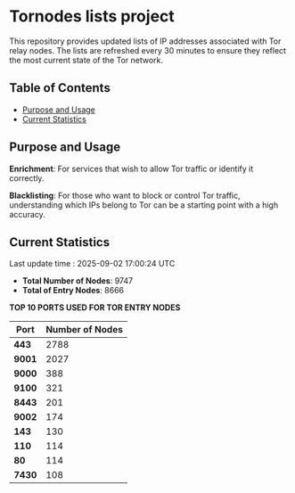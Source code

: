 # Tornodes lists project

This repository provides updated lists of IP addresses associated with Tor relay nodes. The lists are refreshed every 30 minutes to ensure they reflect the most current state of the Tor network.

## Table of Contents

- [Purpose and Usage](#purpose-and-usage)
- [Current Statistics](#current-statistics)


## Purpose and Usage

**Enrichment**: For services that wish to allow Tor traffic or identify it correctly.

**Blacklisting**: For those who want to block or control Tor traffic, understanding which IPs belong to Tor can be a starting point with a high accuracy.

## Current Statistics

Last update time : 2025-09-02 17:00:24 UTC

- **Total Number of Nodes**: 9747
- **Total of Entry Nodes**: 8666

**TOP 10 PORTS USED FOR TOR ENTRY NODES**

| **Port** | **Number of Nodes** |
|------|-----------------|
| **443**   | 2788  |
| **9001**   | 2027  |
| **9000**   | 388  |
| **9100**   | 321  |
| **8443**   | 201  |
| **9002**   | 174  |
| **143**   | 130  |
| **110**   | 114  |
| **80**   | 114  |
| **7430**   | 108  |

